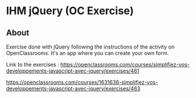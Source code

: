 # IHM jQuery (OC Exercise)

## About
Exercise done with jQuery following the instructions of the activity on OpenClassrooms. It's an app where you can create your own form.

Link to the exercises : https://openclassrooms.com/courses/simplifiez-vos-developpements-javascript-avec-jquery/exercises/461

https://openclassrooms.com/courses/1631636-simplifiez-vos-developpements-javascript-avec-jquery/exercises/463
